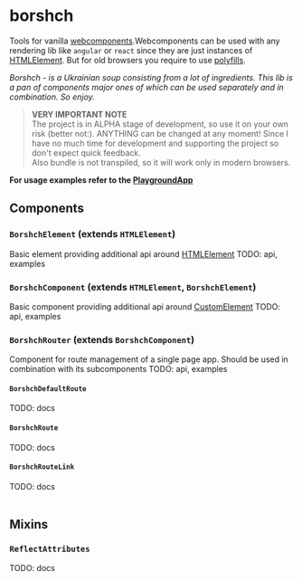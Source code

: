 # borshch
Tools for vanilla [webcomponents](https://developer.mozilla.org/en-US/docs/Web/Web_Components).Webcomponents can be used with any rendering lib like `angular` or `react` since they are just instances of [HTMLElement](https://developer.mozilla.org/en-US/docs/Web/API/HTMLElement). But for old browsers you require to use [polyfills](https://www.webcomponents.org/polyfills).<br>

_Borshch - is a Ukrainian soup consisting from a lot of ingredients. This lib is a pan of components major ones of which can be used separately and in combination. So enjoy._

>**VERY IMPORTANT NOTE**<br>
The project is in ALPHA stage of development, so use it on your own risk (better not:). ANYTHING can be changed at any moment! Since I have no much time for development and supporting the project so don't expect quick feedback.<br>
Also bundle is not transpiled, so it will work only in modern browsers.

**For usage examples refer to the [PlaygroundApp](https://github.com/trofima/borshch/tree/main/playground/src/app)**

## Components

### `BorshchElement` (extends `HTMLElement`)
Basic element providing additional api around [HTMLElement](https://developer.mozilla.org/en-US/docs/Web/API/HTMLElement)
TODO: api, examples
### `BorshchComponent` (extends `HTMLElement`, `BorshchElement`)
Basic component providing additional api around [CustomElement](https://developer.mozilla.org/en-US/docs/Web/Web_Components)
TODO: api, examples
### `BorshchRouter` (extends `BorshchComponent`)
Component for route management of a single page app. Should be used in combination with its subcomponents
TODO: api, examples
#### `BorshchDefaultRoute`
TODO: docs
#### `BorshchRoute`
TODO: docs
#### `BorshchRouteLink`
TODO: docs
<br><br>
## Mixins

### `ReflectAttributes`
TODO: docs